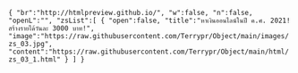 `{
    "br":"http://htmlpreview.github.io/",
    "w":false,
    "n":false,
    "openL":"",
    "zsList":[
        {
            "open":false,
            "title":"หาเงินออนไลน์ในปี ค.ศ. 2021! สร้างรายได้วันละ 3000 บาท!",
            "image":"https://raw.githubusercontent.com/Terrypr/Object/main/images/zs_03.jpg",
            "content":"https://raw.githubusercontent.com/Terrypr/Object/main/html/zs_03_1.html"
        }
    ]
}`
